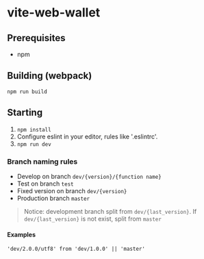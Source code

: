# vite-web-wallet

## Prerequisites

* npm

## Building (webpack)

`npm run build`

## Starting

1. `npm install`
2. Configure eslint in your editor, rules like '.eslintrc'.
3. `npm run dev`

### Branch naming rules

* Develop on branch `dev/{version}/{function name}`
* Test on branch `test`
* Fixed version on branch `dev/{version}`
* Production branch `master`

> Notice: development branch split from `dev/{last_version}`. If `dev/{last_version}` is not exist, split from `master`

#### Examples

`'dev/2.0.0/utf8' from 'dev/1.0.0' || 'master'`